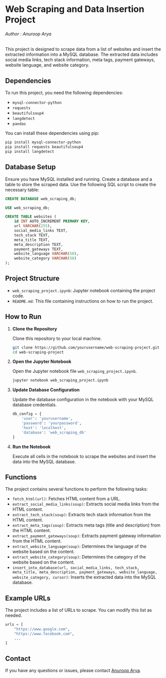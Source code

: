 
# Web Scraping and Data Insertion Project
###### Author : Anuroop Arya 
This project is designed to scrape data from a list of websites and insert the extracted information into a MySQL database. The extracted data includes social media links, tech stack information, meta tags, payment gateways, website language, and website category.

## Dependencies

To run this project, you need the following dependencies:

- `mysql-connector-python`
- `requests`
- `beautifulsoup4`
- `langdetect`
- `pandas`

You can install these dependencies using pip:

```bash
pip install mysql-connector-python
pip install requests beautifulsoup4
pip install langdetect
```

## Database Setup

Ensure you have MySQL installed and running. Create a database and a table to store the scraped data. Use the following SQL script to create the necessary table:

```sql
CREATE DATABASE web_scraping_db;

USE web_scraping_db;

CREATE TABLE websites (
    id INT AUTO_INCREMENT PRIMARY KEY,
    url VARCHAR(255),
    social_media_links TEXT,
    tech_stack TEXT,
    meta_title TEXT,
    meta_description TEXT,
    payment_gateways TEXT,
    website_language VARCHAR(50),
    website_category VARCHAR(50)
);
```

## Project Structure

- `web_scraping_project.ipynb`: Jupyter notebook containing the project code.
- `README.md`: This file containing instructions on how to run the project.

## How to Run

1. **Clone the Repository**

   Clone this repository to your local machine.

   ```bash
   git clone https://github.com/yourusername/web-scraping-project.git
   cd web-scraping-project
   ```

2. **Open the Jupyter Notebook**

   Open the Jupyter notebook file `web_scraping_project.ipynb`.

   ```bash
   jupyter notebook web_scraping_project.ipynb
   ```

3. **Update Database Configuration**

   Update the database configuration in the notebook with your MySQL database credentials.

   ```python
   db_config = {
       'user': 'yourusername',
       'password': 'yourpassword',
       'host': 'localhost',
       'database': 'web_scraping_db'
   }
   ```

4. **Run the Notebook**

   Execute all cells in the notebook to scrape the websites and insert the data into the MySQL database.

## Functions

The project contains several functions to perform the following tasks:

- `fetch_html(url)`: Fetches HTML content from a URL.
- `extract_social_media_links(soup)`: Extracts social media links from the HTML content.
- `extract_tech_stack(soup)`: Extracts tech stack information from the HTML content.
- `extract_meta_tags(soup)`: Extracts meta tags (title and description) from the HTML content.
- `extract_payment_gateways(soup)`: Extracts payment gateway information from the HTML content.
- `extract_website_language(soup)`: Determines the language of the website based on the content.
- `extract_website_category(soup)`: Determines the category of the website based on the content.
- `insert_into_database(url, social_media_links, tech_stack, meta_title, meta_description, payment_gateways, website_language, website_category, cursor)`: Inserts the extracted data into the MySQL database.

## Example URLs

The project includes a list of URLs to scrape. You can modify this list as needed.

```python
urls = [
    "https://www.google.com",
    "https://www.facebook.com",
    ...
]
```

## Contact

If you have any questions or issues, please contact [Anuroop Arya](mailto:goodanuroop@gmail).
